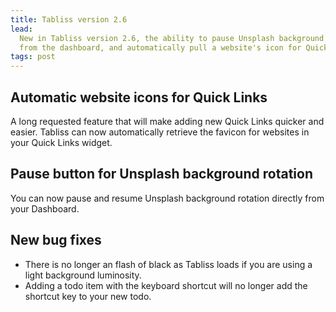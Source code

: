```yaml
---
title: Tabliss version 2.6
lead:
  New in Tabliss version 2.6, the ability to pause Unsplash background rotation
  from the dashboard, and automatically pull a website's icon for Quick Links.
tags: post
---
```


## Automatic website icons for Quick Links

A long requested feature that will make adding new Quick Links quicker and
easier. Tabliss can now automatically retrieve the favicon for websites in your
Quick Links widget.

## Pause button for Unsplash background rotation

You can now pause and resume Unsplash background rotation directly from your
Dashboard.

## New bug fixes

- There is no longer an flash of black as Tabliss loads if you are using a light
  background luminosity.
- Adding a todo item with the keyboard shortcut will no longer add the shortcut
  key to your new todo.
